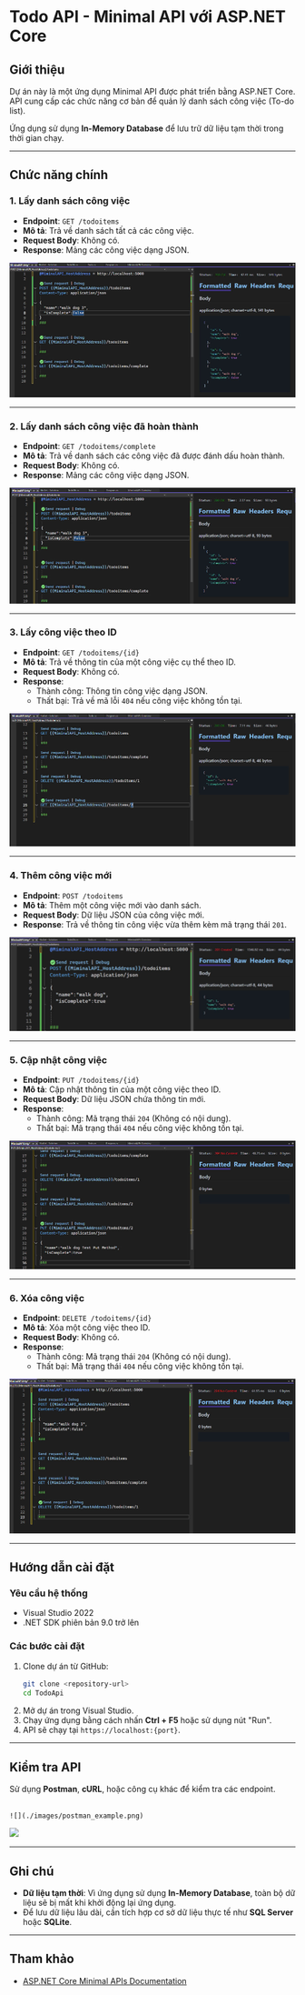 # Todo API - Minimal API với ASP.NET Core

## Giới thiệu
Dự án này là một ứng dụng Minimal API được phát triển bằng ASP.NET Core. API cung cấp các chức năng cơ bản để quản lý danh sách công việc (To-do list). 

Ứng dụng sử dụng **In-Memory Database** để lưu trữ dữ liệu tạm thời trong thời gian chạy.

---

## Chức năng chính
### 1. **Lấy danh sách công việc**
- **Endpoint**: `GET /todoitems`
- **Mô tả**: Trả về danh sách tất cả các công việc.
- **Request Body**: Không có.
- **Response**: Mảng các công việc dạng JSON.

![](./images/get_all_todoitems.png)

---

### 2. **Lấy danh sách công việc đã hoàn thành**
- **Endpoint**: `GET /todoitems/complete`
- **Mô tả**: Trả về danh sách các công việc đã được đánh dấu hoàn thành.
- **Request Body**: Không có.
- **Response**: Mảng các công việc dạng JSON.

![](./images/get_completed_todoitems.png)

---

### 3. **Lấy công việc theo ID**
- **Endpoint**: `GET /todoitems/{id}`
- **Mô tả**: Trả về thông tin của một công việc cụ thể theo ID.
- **Request Body**: Không có.
- **Response**:
  - Thành công: Thông tin công việc dạng JSON.
  - Thất bại: Trả về mã lỗi `404` nếu công việc không tồn tại.

![](./images/get_todoitem_by_id.png)

---

### 4. **Thêm công việc mới**
- **Endpoint**: `POST /todoitems`
- **Mô tả**: Thêm một công việc mới vào danh sách.
- **Request Body**: Dữ liệu JSON của công việc mới.
- **Response**: Trả về thông tin công việc vừa thêm kèm mã trạng thái `201`.

![](./images/post_add_todoitem.png)

---

### 5. **Cập nhật công việc**
- **Endpoint**: `PUT /todoitems/{id}`
- **Mô tả**: Cập nhật thông tin của một công việc theo ID.
- **Request Body**: Dữ liệu JSON chứa thông tin mới.
- **Response**:
  - Thành công: Mã trạng thái `204` (Không có nội dung).
  - Thất bại: Mã trạng thái `404` nếu công việc không tồn tại.

![](./images/put_update_todoitem.png)

---

### 6. **Xóa công việc**
- **Endpoint**: `DELETE /todoitems/{id}`
- **Mô tả**: Xóa một công việc theo ID.
- **Request Body**: Không có.
- **Response**:
  - Thành công: Mã trạng thái `204` (Không có nội dung).
  - Thất bại: Mã trạng thái `404` nếu công việc không tồn tại.

![](./images/delete_todoitem.png)

---

## Hướng dẫn cài đặt
### Yêu cầu hệ thống
- Visual Studio 2022
- .NET SDK phiên bản 9.0 trở lên

### Các bước cài đặt
1. Clone dự án từ GitHub:
   ```bash
   git clone <repository-url>
   cd TodoApi
   ```
2. Mở dự án trong Visual Studio.
3. Chạy ứng dụng bằng cách nhấn **Ctrl + F5** hoặc sử dụng nút "Run".
4. API sẽ chạy tại `https://localhost:{port}`.

---

## Kiểm tra API
Sử dụng **Postman**, **cURL**, hoặc công cụ khác để kiểm tra các endpoint. 

```

![](./images/postman_example.png)
```

![](./images/get_all_curl.png)

---

## Ghi chú
- **Dữ liệu tạm thời**: Vì ứng dụng sử dụng **In-Memory Database**, toàn bộ dữ liệu sẽ bị mất khi khởi động lại ứng dụng.
- Để lưu dữ liệu lâu dài, cần tích hợp cơ sở dữ liệu thực tế như **SQL Server** hoặc **SQLite**.

---

## Tham khảo
- [ASP.NET Core Minimal APIs Documentation](https://learn.microsoft.com/en-us/aspnet/core/tutorials/min-web-api)
